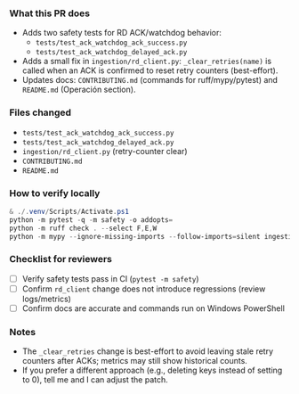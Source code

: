 ### What this PR does
- Adds two safety tests for RD ACK/watchdog behavior:
  - `tests/test_ack_watchdog_ack_success.py`
  - `tests/test_ack_watchdog_delayed_ack.py`
- Adds a small fix in `ingestion/rd_client.py`: `_clear_retries(name)` is called when an ACK is confirmed to reset retry counters (best-effort).
- Updates docs: `CONTRIBUTING.md` (commands for ruff/mypy/pytest) and `README.md` (Operación section).

### Files changed
- `tests/test_ack_watchdog_ack_success.py`
- `tests/test_ack_watchdog_delayed_ack.py`
- `ingestion/rd_client.py` (retry-counter clear)
- `CONTRIBUTING.md`
- `README.md`

### How to verify locally
```powershell
& ./.venv/Scripts/Activate.ps1
python -m pytest -q -m safety -o addopts=
python -m ruff check . --select F,E,W
python -m mypy --ignore-missing-imports --follow-imports=silent ingestion runtime
```

### Checklist for reviewers
- [ ] Verify safety tests pass in CI (`pytest -m safety`)
- [ ] Confirm `rd_client` change does not introduce regressions (review logs/metrics)
- [ ] Confirm docs are accurate and commands run on Windows PowerShell

### Notes
- The `_clear_retries` change is best-effort to avoid leaving stale retry counters after ACKs; metrics may still show historical counts.
- If you prefer a different approach (e.g., deleting keys instead of setting to 0), tell me and I can adjust the patch.
